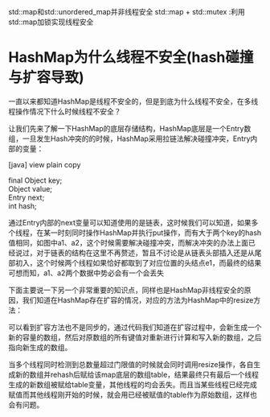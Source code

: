 std::map和std::unordered_map并非线程安全
std::map + std::mutex :利用std::map加锁实现线程安全

# HashMap为什么线程不安全(hash碰撞与扩容导致)
一直以来都知道HashMap是线程不安全的，但是到底为什么线程不安全，在多线程操作情况下什么时候线程不安全？

让我们先来了解一下HashMap的底层存储结构，HashMap底层是一个Entry数组，一旦发生Hash冲突的的时候，HashMap采用拉链法解决碰撞冲突，Entry内部的变量：


[java] view plain copy
 
final Object key;  
Object value;  
Entry next;  
int hash;  

通过Entry内部的next变量可以知道使用的是链表，这时候我们可以知道，如果多个线程，在某一时刻同时操作HashMap并执行put操作，而有大于两个key的hash值相同，如图中a1、a2，这个时候需要解决碰撞冲突，而解决冲突的办法上面已经说过，对于链表的结构在这里不再赘述，暂且不讨论是从链表头部插入还是从尾部初入，这个时候两个线程如果恰好都取到了对应位置的头结点e1，而最终的结果可想而知，a1、a2两个数据中势必会有一个会丢失

下面主要说一下另一个非常重要的知识点，同样也是HashMap非线程安全的原因，我们知道在HashMap存在扩容的情况，对应的方法为HashMap中的resize方法：

可以看到扩容方法也不是同步的，通过代码我们知道在扩容过程中，会新生成一个新的容量的数组，然后对原数组的所有键值对重新进行计算和写入新的数组，之后指向新生成的数组。

 当多个线程同时检测到总数量超过门限值的时候就会同时调用resize操作，各自生成新的数组并rehash后赋给该map底层的数组table，结果最终只有最后一个线程生成的新数组被赋给table变量，其他线程的均会丢失。而且当某些线程已经完成赋值而其他线程刚开始的时候，就会用已经被赋值的table作为原始数组，这样也会有问题。